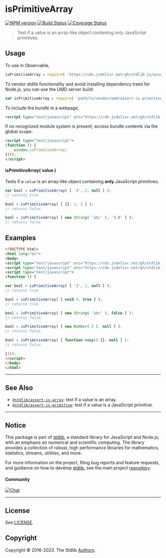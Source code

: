 <!--

@license Apache-2.0

Copyright (c) 2018 The Stdlib Authors.

Licensed under the Apache License, Version 2.0 (the "License");
you may not use this file except in compliance with the License.
You may obtain a copy of the License at

   http://www.apache.org/licenses/LICENSE-2.0

Unless required by applicable law or agreed to in writing, software
distributed under the License is distributed on an "AS IS" BASIS,
WITHOUT WARRANTIES OR CONDITIONS OF ANY KIND, either express or implied.
See the License for the specific language governing permissions and
limitations under the License.

-->

# isPrimitiveArray

[![NPM version][npm-image]][npm-url] [![Build Status][test-image]][test-url] [![Coverage Status][coverage-image]][coverage-url] <!-- [![dependencies][dependencies-image]][dependencies-url] -->

> Test if a value is an array-like object containing only JavaScript primitives.



<section class="usage">

## Usage

To use in Observable,

```javascript
isPrimitiveArray = require( 'https://cdn.jsdelivr.net/gh/stdlib-js/assert-is-primitive-array@umd/browser.js' )
```

To vendor stdlib functionality and avoid installing dependency trees for Node.js, you can use the UMD server build:

```javascript
var isPrimitiveArray = require( 'path/to/vendor/umd/assert-is-primitive-array/index.js' )
```

To include the bundle in a webpage,

```html
<script type="text/javascript" src="https://cdn.jsdelivr.net/gh/stdlib-js/assert-is-primitive-array@umd/browser.js"></script>
```

If no recognized module system is present, access bundle contents via the global scope:

```html
<script type="text/javascript">
(function () {
    window.isPrimitiveArray;
})();
</script>
```

#### isPrimitiveArray( value )

Tests if a `value` is an array-like object containing **only** JavaScript primitives.

<!-- eslint-disable no-new-wrappers -->

```javascript
var bool = isPrimitiveArray( [ '3', 2, null ] );
// returns true

bool = isPrimitiveArray( [ {}, 2, 1 ] );
// returns false

bool = isPrimitiveArray( [ new String( 'abc' ), '3.0' ] );
// returns false
```

</section>

<!-- /.usage -->

<section class="examples">

## Examples

<!-- eslint-disable no-restricted-syntax, no-new-wrappers, no-empty-function -->

<!-- eslint no-undef: "error" -->

```html
<!DOCTYPE html>
<html lang="en">
<body>
<script type="text/javascript" src="https://cdn.jsdelivr.net/gh/stdlib-js/number-ctor@umd/browser.js"></script>
<script type="text/javascript" src="https://cdn.jsdelivr.net/gh/stdlib-js/assert-is-primitive-array@umd/browser.js"></script>
<script type="text/javascript">
(function () {

var bool = isPrimitiveArray( [ '3', 2, null ] );
// returns true

bool = isPrimitiveArray( [ void 0, true ] );
// returns true

bool = isPrimitiveArray( [ new String( 'abc' ), false ] );
// returns false

bool = isPrimitiveArray( [ new Number( 2 ), null ] );
// returns false

bool = isPrimitiveArray( [ function noop() {}, null ] );
// returns false

})();
</script>
</body>
</html>
```

</section>

<!-- /.examples -->

<!-- Section for related `stdlib` packages. Do not manually edit this section, as it is automatically populated. -->

<section class="related">

* * *

## See Also

-   <span class="package-name">[`@stdlib/assert-is-array`][@stdlib/assert/is-array]</span><span class="delimiter">: </span><span class="description">test if a value is an array.</span>
-   <span class="package-name">[`@stdlib/assert-is-primitive`][@stdlib/assert/is-primitive]</span><span class="delimiter">: </span><span class="description">test if a value is a JavaScript primitive.</span>

</section>

<!-- /.related -->

<!-- Section for all links. Make sure to keep an empty line after the `section` element and another before the `/section` close. -->


<section class="main-repo" >

* * *

## Notice

This package is part of [stdlib][stdlib], a standard library for JavaScript and Node.js, with an emphasis on numerical and scientific computing. The library provides a collection of robust, high performance libraries for mathematics, statistics, streams, utilities, and more.

For more information on the project, filing bug reports and feature requests, and guidance on how to develop [stdlib][stdlib], see the main project [repository][stdlib].

#### Community

[![Chat][chat-image]][chat-url]

---

## License

See [LICENSE][stdlib-license].


## Copyright

Copyright &copy; 2016-2023. The Stdlib [Authors][stdlib-authors].

</section>

<!-- /.stdlib -->

<!-- Section for all links. Make sure to keep an empty line after the `section` element and another before the `/section` close. -->

<section class="links">

[npm-image]: http://img.shields.io/npm/v/@stdlib/assert-is-primitive-array.svg
[npm-url]: https://npmjs.org/package/@stdlib/assert-is-primitive-array

[test-image]: https://github.com/stdlib-js/assert-is-primitive-array/actions/workflows/test.yml/badge.svg?branch=main
[test-url]: https://github.com/stdlib-js/assert-is-primitive-array/actions/workflows/test.yml?query=branch:main

[coverage-image]: https://img.shields.io/codecov/c/github/stdlib-js/assert-is-primitive-array/main.svg
[coverage-url]: https://codecov.io/github/stdlib-js/assert-is-primitive-array?branch=main

<!--

[dependencies-image]: https://img.shields.io/david/stdlib-js/assert-is-primitive-array.svg
[dependencies-url]: https://david-dm.org/stdlib-js/assert-is-primitive-array/main

-->

[chat-image]: https://img.shields.io/gitter/room/stdlib-js/stdlib.svg
[chat-url]: https://app.gitter.im/#/room/#stdlib-js_stdlib:gitter.im

[stdlib]: https://github.com/stdlib-js/stdlib

[stdlib-authors]: https://github.com/stdlib-js/stdlib/graphs/contributors

[umd]: https://github.com/umdjs/umd
[es-module]: https://developer.mozilla.org/en-US/docs/Web/JavaScript/Guide/Modules

[deno-url]: https://github.com/stdlib-js/assert-is-primitive-array/tree/deno
[umd-url]: https://github.com/stdlib-js/assert-is-primitive-array/tree/umd
[esm-url]: https://github.com/stdlib-js/assert-is-primitive-array/tree/esm
[branches-url]: https://github.com/stdlib-js/assert-is-primitive-array/blob/main/branches.md

[stdlib-license]: https://raw.githubusercontent.com/stdlib-js/assert-is-primitive-array/main/LICENSE

<!-- <related-links> -->

[@stdlib/assert/is-array]: https://github.com/stdlib-js/assert-is-array/tree/umd

[@stdlib/assert/is-primitive]: https://github.com/stdlib-js/assert-is-primitive/tree/umd

<!-- </related-links> -->

</section>

<!-- /.links -->
